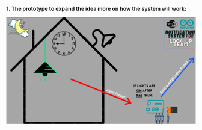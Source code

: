 
**1. The prototype to expand the idea more on how the system will work:** 

![IA-IBDP](diagramIA.png)
